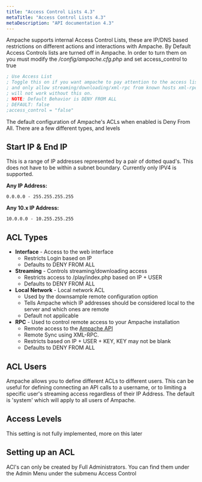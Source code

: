 ```yaml
---
title: "Access Control Lists 4.3"
metaTitle: "Access Control Lists 4.3"
metaDescription: "API documentation 4.3"
---
```


Ampache supports internal Access Control Lists, these are IP/DNS based restrictions on different actions and interactions with Ampache. By Default Access Controls lists are turned off in Ampache. In order to turn them on you must modify the _/config/ampache.cfg.php_ and set access_control to true

```INI
; Use Access List
; Toggle this on if you want ampache to pay attention to the access list
; and only allow streaming/downloading/xml-rpc from known hosts xml-rpc
; will not work without this on.
; NOTE: Default Behavior is DENY FROM ALL
; DEFAULT: false
;access_control = "false"
```

The default configuration of Ampache's ACLs when enabled is Deny From All. There are a few different types, and levels

## Start IP & End IP

This is a range of IP addresses represented by a pair of dotted quad's. This does not have to be within a subnet boundary. Currently only IPV4 is supported.

**Any IP Address:**

`0.0.0.0 - 255.255.255.255`

**Any 10.x IP Address:**

`10.0.0.0 - 10.255.255.255`

## ACL Types

* **Interface** - Access to the web interface
  * Restricts Login based on IP
  * Defaults to DENY FROM ALL
* **Streaming** - Controls streaming/downloading access
  * Restricts access to /play/index.php based on IP + USER
  * Defaults to DENY FROM ALL
* **Local Network** - Local network ACL
  * Used by the downsample remote configuration option
  * Tells Ampache which IP addresses should be considered local to the server and which ones are remote
  * Default not applicable
* **RPC** - Used to control remote access to your Ampache installation
  * Remote access to the [Ampache API](/)
  * Remote Sync using XML-RPC.
  * Restricts based on IP + USER + KEY, KEY may not be blank
  * Defaults to DENY FROM ALL

## ACL Users

Ampache allows you to define different ACLs to different users. This can be useful for defining connecting an API calls to a username, or to limiting a specific user's streaming access regardless of their IP Address. The default is 'system' which will apply to all users of Ampache.

## Access Levels

This setting is not fully implemented, more on this later

## Setting up an ACL

ACl's can only be created by Full Administrators. You can find them under the Admin Menu under the submenu Access Control
